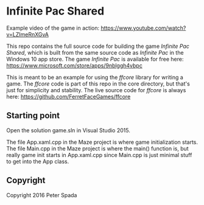 # Infinite Pac Shared
Example video of the game in action:
https://www.youtube.com/watch?v=LZImeRnXGvA

This repo contains the full source code for building the game *Infinite Pac Shared*, which is built from the same source code as *Infinite Pac* in the Windows 10 app store. The game *Infinite Pac* is available for free here: https://www.microsoft.com/store/apps/9nblggh4vbpc

This is meant to be an example for using the *ffcore* library for writing a game. The *ffcore* code is part of this repo in the core directory, but that's just for simplicity and stability. The live source code for *ffcore* is always here: https://github.com/FerretFaceGames/ffcore

## Starting point
Open the solution game.sln in Visual Studio 2015.

The file App.xaml.cpp in the Maze project is where game initialization starts. The file Main.cpp in the Maze project is where the main() function is, but really game init starts in App.xaml.cpp since Main.cpp is just minimal stuff to get into the App class.

## Copyright
Copyright 2016 Peter Spada
